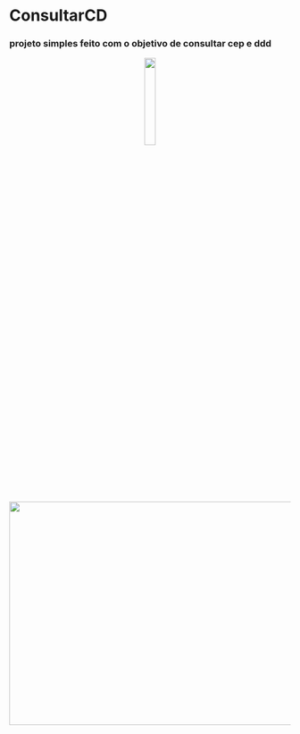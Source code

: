 # ConsultarCD


### projeto simples feito com o objetivo de consultar cep e ddd

<div align="center">
<p>
  <a href="https://play.google.com/store/apps/details?id=br.com.nicolas.consultacd">
    <img  width="20%" src="https://i.imgur.com/sADgtz5.png"/>
  </a>
</p>
<div>

<img  width="1000" height="400" src="https://user-images.githubusercontent.com/75820713/208754974-60f8534a-0a77-4a6e-b59c-b89ed3c75af8.png"/>
